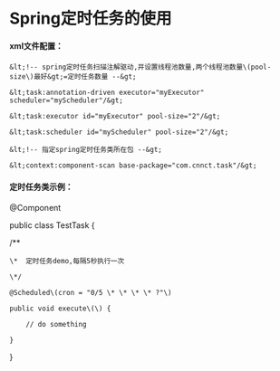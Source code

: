 # Spring定时任务的使用

#### xml文件配置：

```
&lt;!-- spring定时任务扫描注解驱动,并设置线程池数量,两个线程池数量\(pool-size\)最好&gt;=定时任务数量 --&gt;

&lt;task:annotation-driven executor="myExecutor" scheduler="myScheduler"/&gt;

&lt;task:executor id="myExecutor" pool-size="2"/&gt;

&lt;task:scheduler id="myScheduler" pool-size="2"/&gt;

&lt;!-- 指定spring定时任务类所在包 --&gt;

&lt;context:component-scan base-package="com.cnnct.task"/&gt;
```

#### 定时任务类示例：

@Component

public class TestTask {

/\*\*

```
\*  定时任务demo,每隔5秒执行一次

\*/

@Scheduled\(cron = "0/5 \* \* \* \* ?"\)

public void execute\(\) {

    // do something

}
```

}

